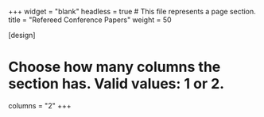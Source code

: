 +++
widget = "blank"
headless = true  # This file represents a page section.
title = "Refereed Conference Papers"
weight = 50

[design]
  # Choose how many columns the section has. Valid values: 1 or 2.
  columns = "2"
+++
